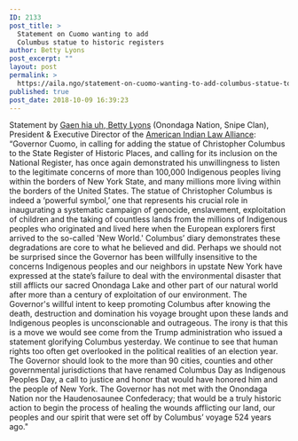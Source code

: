 ```yaml
---
ID: 2133
post_title: >
  Statement on Cuomo wanting to add
  Columbus statue to historic registers
author: Betty Lyons
post_excerpt: ""
layout: post
permalink: >
  https://aila.ngo/statement-on-cuomo-wanting-to-add-columbus-statue-to-historic-registers/
published: true
post_date: 2018-10-09 16:39:23
---
```

Statement by [Gaen hia uh, Betty Lyons](https://aila.ngo/staff-and-board/) (Onondaga Nation, Snipe Clan), President & Executive Director of the [American Indian Law Alliance](http://aila.ngo): “Governor Cuomo, in calling for adding the statue of Christopher Columbus to the State Register of Historic Places, and calling for its inclusion on the National Register, has once again demonstrated his unwillingness to listen to the legitimate concerns of more than 100,000 Indigenous peoples living within the borders of New York State, and many millions more living within the borders of the United States. The statue of Christopher Columbus is indeed a ‘powerful symbol,’ one that represents his crucial role in inaugurating a systematic campaign of genocide, enslavement, exploitation of children and the taking of countless lands from the millions of Indigenous peoples who originated and lived here when the European explorers first arrived to the so-called 'New World.' Columbus’ diary demonstrates these degradations are core to what he believed and did. Perhaps we should not be surprised since the Governor has been willfully insensitive to the concerns Indigenous peoples and our neighbors in upstate New York have expressed at the state’s failure to deal with the environmental disaster that still afflicts our sacred Onondaga Lake and other part of our natural world after more than a century of exploitation of our environment. The Governor's willful intent to keep promoting Columbus after knowing the death, destruction and domination his voyage brought upon these lands and Indigenous peoples is unconscionable and outrageous. The irony is that this is a move we would see come from the Trump administration who issued a statement glorifying Columbus yesterday. We continue to see that human rights too often get overlooked in the political realities of an election year. The Governor should look to the more than 90 cities, counties and other governmental jurisdictions that have renamed Columbus Day as Indigenous Peoples Day, a call to justice and honor that would have honored him and the people of New York. The Governor has not met with the Onondaga Nation nor the Haudenosaunee Confederacy; that would be a truly historic action to begin the process of healing the wounds afflicting our land, our peoples and our spirit that were set off by Columbus’ voyage 524 years ago."
